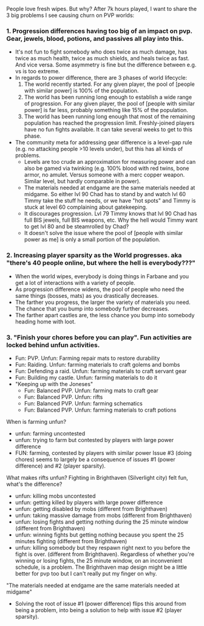 ﻿People love fresh wipes. But why? After 7k hours played, I want to share the 3 big problems I see causing churn on PVP worlds:

### 1. Progression differences having too big of an impact on pvp. Gear, jewels, blood, potions, and passives all play into this.

   - It's not fun to fight somebody who does twice as much damage, has twice as much health, twice as much shields, and heals twice as fast. And vice versa. Some asymmetry is fine but the difference between e.g. <Red Twins E> vs <Iron Axes E> is too extreme.
   - In regards to power difference, there are 3 phases of world lifecycle:
     1. The world recently started. For any given player, the pool of [people with similar power] is 100% of the population.
     2. The world has been running long enough to establish a wide range of progression. For any given player, the pool of [people with similar power] is far less, probably something like 15% of the population.
     3. The world has been running long enough that most of the remaining population has reached the progression limit. Freshly-joined players have no fun fights available. It can take several weeks to get to this phase.
   - The community meta for addressing gear difference is a level-gap rule (e.g. no attacking people >10 levels under), but this has all kinds of problems.
     - Levels are too crude an approximation for measuring power and can also be gamed via twinking (e.g. 100% blood with red twins, bone armor, no amulet. Versus someone with a merc copper weapon. Similar level, but hardly comparable in power).
     - The materials needed at endgame are the same materials needed at midgame. So either lvl 90 Chad has to stand by and watch lvl 60 Timmy take the stuff he needs, or we have "hot spots" and Timmy is stuck at level 60 complaining about gatekeeping.
     - It discourages progression. Lvl 79 Timmy knows that lvl 90 Chad has full BIS jewels, full BIS weapons, etc. Why the hell would Timmy want to get lvl 80 and be steamrolled by Chad?
     - It doesn't solve the issue where the pool of [people with similar power as me] is only a small portion of the population.


### 2. Increasing player sparsity as the World progresses. aka "there's 40 people online, but where the hell is everybody???"

   - When the world wipes, everybody is doing things in Farbane and you get a lot of interactions with a variety of people.
   - As progression difference widens, the pool of people who need the same things (bosses, mats) as you drastically decreases.
   - The farther you progress, the larger the variety of materials you need. The chance that you bump into somebody further decreases.
   - The farther apart castles are, the less chance you bump into somebody heading home with loot.

### 3. "Finish your chores before you can play". Fun activities are locked behind unfun activities.
   - Fun: PVP. Unfun: Farming repair mats to restore durability
   - Fun: Raiding. Unfun: farming materials to craft golems and bombs
   - Fun: Defending a raid. Unfun: farming materials to craft servant gear
   - Fun: Building my castle. Unfun: farming materials to do it
   - "Keeping up with the Joneses"
     - Fun: Balanced PVP. Unfun: farming mats to craft gear
     - Fun: Balanced PVP. Unfun: rifts
     - Fun: Balanced PVP. Unfun: farming schematics
     - Fun: Balanced PVP. Unfun: farming materials to craft potions

When is farming unfun?
- unfun: farming uncontested
- unfun: trying to farm but contested by players with large power difference
- FUN: farming, contested by players with similar power
Issue #3 (doing chores) seems to largely be a consequence of issues #1 (power difference) and #2 (player sparsity).


What makes rifts unfun? Fighting in Brighthaven (Silverlight city) felt fun, what's the difference?
- unfun: killing mobs uncontested
- unfun: getting killed by players with large power difference
- unfun: getting disabled by mobs (different from Brighthaven)
- unfun: taking massive damage from mobs (different from Brighthaven)
- unfun: losing fights and getting nothing during the 25 minute window (different from Brighthaven)
- unfun: winning fights but getting nothing because you spent the 25 minutes fighting (different from Brighthaven)
- unfun: killing somebody but they respawn right next to you before the fight is over. (different from Brighthaven).
Regardless of whether you're winning or losing fights, the 25 minute window, on an inconvenient schedule, is a problem.
The Brighthaven map design might be a little better for pvp too but I can't really put my finger on why.

"The materials needed at endgame are the same materials needed at midgame"
- Solving the root of issue #1 (power difference) flips this around from being a problem, into being a solution to help with issue #2 (player sparsity).
